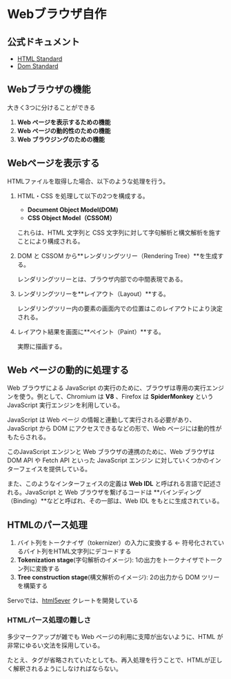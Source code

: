 # Webブラウザ自作

## 公式ドキュメント

- [HTML Standard](https://html.spec.whatwg.org/)
- [Dom Standard](https://dom.spec.whatwg.org/)

## Webブラウザの機能

大きく3つに分けることができる

1. **Web ページを表示するための機能**
2. **Web ページの動的性のための機能**
3. **Web ブラウジングのための機能**

## Webページを表示する

HTMLファイルを取得した場合、以下のような処理を行う。

1. HTML・CSS を処理して以下の2つを構成する。
    - **Document Object Model(DOM)**
    - **CSS Object Model（CSSOM）**

    これらは、HTML 文字列と CSS 文字列に対して字句解析と構文解析を施すことにより構成される。

2. DOM と CSSOM から**レンダリングツリー（Rendering Tree）**を生成する。

    レンダリングツリーとは、ブラウザ内部での中間表現である。

3. レンダリングツリーを**レイアウト（Layout）**する。

    レンダリングツリー内の要素の画面内での位置はこのレイアウトにより決定される。

4. レイアウト結果を画面に**ペイント（Paint）**する。

    実際に描画する。

## Web ページの動的に処理する

Web ブラウザによる JavaScript の実行のために、ブラウザは専用の実行エンジンを使う。例として、Chromium は **V8** 、Firefox は **SpiderMonkey** という JavaScript 実行エンジンを利用している。

JavaScript は Web ページ の情報と連動して実行される必要があり、JavaScript から DOM にアクセスできるなどの形で、Web ページには動的性がもたらされる。

このJavaScript エンジンと Web ブラウザの連携のために、Web ブラウザは DOM API や Fetch API といった JavaScript エンジン に対していくつかのインターフェイスを提供している。

また、このようなインターフェイスの定義は **Web IDL** と呼ばれる言語で記述される。JavaScript と Web ブラウザを繋げるコードは **バインディング（Binding）**などと呼ばれ、その一部は、Web IDL をもとに生成されている。

## HTMLのパース処理

1. バイト列をトークナイザ（tokernizer）の入力に変換する ← 符号化されているバイト列をHTML文字列にデコードする
2. **Tokenization stage**(字句解析のイメージ): 1の出力をトークナイザでトークン列に変換する
3. **Tree construction stage**(構文解析のイメージ): 2の出力から DOM ツリーを構築する

Servoでは、[html5ever](https://doc.servo.org/script/dom/servoparser/struct.ServoParser.html) クレートを開発している

### HTMLパース処理の難しさ

多少マークアップが雑でも Web ページの利用に支障が出ないように、HTML が非常にゆるい文法を採用している。

たとえ、タグが省略されていたとしても、再入処理を行うことで、HTMLが正しく解釈されるようにしなければならない。
